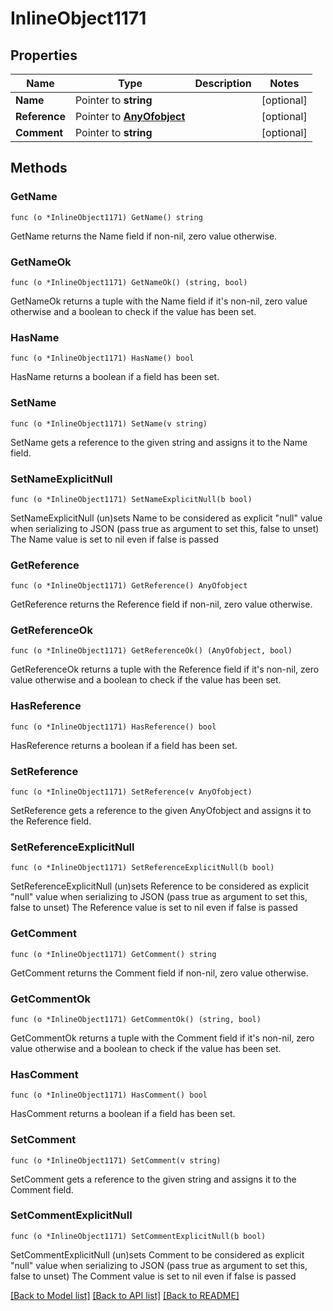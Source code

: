 # InlineObject1171

## Properties

Name | Type | Description | Notes
------------ | ------------- | ------------- | -------------
**Name** | Pointer to **string** |  | [optional] 
**Reference** | Pointer to [**AnyOfobject**](anyOf&lt;object&gt;.md) |  | [optional] 
**Comment** | Pointer to **string** |  | [optional] 

## Methods

### GetName

`func (o *InlineObject1171) GetName() string`

GetName returns the Name field if non-nil, zero value otherwise.

### GetNameOk

`func (o *InlineObject1171) GetNameOk() (string, bool)`

GetNameOk returns a tuple with the Name field if it's non-nil, zero value otherwise
and a boolean to check if the value has been set.

### HasName

`func (o *InlineObject1171) HasName() bool`

HasName returns a boolean if a field has been set.

### SetName

`func (o *InlineObject1171) SetName(v string)`

SetName gets a reference to the given string and assigns it to the Name field.

### SetNameExplicitNull

`func (o *InlineObject1171) SetNameExplicitNull(b bool)`

SetNameExplicitNull (un)sets Name to be considered as explicit "null" value
when serializing to JSON (pass true as argument to set this, false to unset)
The Name value is set to nil even if false is passed
### GetReference

`func (o *InlineObject1171) GetReference() AnyOfobject`

GetReference returns the Reference field if non-nil, zero value otherwise.

### GetReferenceOk

`func (o *InlineObject1171) GetReferenceOk() (AnyOfobject, bool)`

GetReferenceOk returns a tuple with the Reference field if it's non-nil, zero value otherwise
and a boolean to check if the value has been set.

### HasReference

`func (o *InlineObject1171) HasReference() bool`

HasReference returns a boolean if a field has been set.

### SetReference

`func (o *InlineObject1171) SetReference(v AnyOfobject)`

SetReference gets a reference to the given AnyOfobject and assigns it to the Reference field.

### SetReferenceExplicitNull

`func (o *InlineObject1171) SetReferenceExplicitNull(b bool)`

SetReferenceExplicitNull (un)sets Reference to be considered as explicit "null" value
when serializing to JSON (pass true as argument to set this, false to unset)
The Reference value is set to nil even if false is passed
### GetComment

`func (o *InlineObject1171) GetComment() string`

GetComment returns the Comment field if non-nil, zero value otherwise.

### GetCommentOk

`func (o *InlineObject1171) GetCommentOk() (string, bool)`

GetCommentOk returns a tuple with the Comment field if it's non-nil, zero value otherwise
and a boolean to check if the value has been set.

### HasComment

`func (o *InlineObject1171) HasComment() bool`

HasComment returns a boolean if a field has been set.

### SetComment

`func (o *InlineObject1171) SetComment(v string)`

SetComment gets a reference to the given string and assigns it to the Comment field.

### SetCommentExplicitNull

`func (o *InlineObject1171) SetCommentExplicitNull(b bool)`

SetCommentExplicitNull (un)sets Comment to be considered as explicit "null" value
when serializing to JSON (pass true as argument to set this, false to unset)
The Comment value is set to nil even if false is passed

[[Back to Model list]](../README.md#documentation-for-models) [[Back to API list]](../README.md#documentation-for-api-endpoints) [[Back to README]](../README.md)


